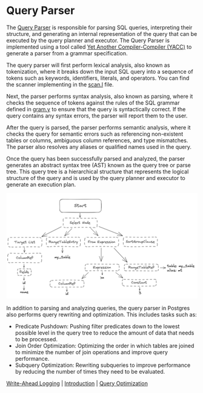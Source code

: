 # Query Parser

The [Query Parser](https://www.postgresql.org/docs/current/parser-stage.html) is responsible for parsing SQL queries, interpreting their structure, and generating an internal representation of the query that can be executed by the query planner and executor. The Query Parser is implemented using a tool called [Yet Another Compiler-Compiler (YACC)](https://en.wikipedia.org/wiki/Yacc) to generate a parser from a grammar specification.

The query parser will first perform lexical analysis, also known as tokenization, where it breaks down the input SQL query into a sequence of tokens such as keywords, identifiers, literals, and operators. You can find the scanner implementing in the [scan.l](https://github.com/postgres/postgres/blob/master/src/backend/parser/scan.l) file.

Next, the parser performs syntax analysis, also known as parsing, where it checks the sequence of tokens against the rules of the SQL grammar defined in [gram.y](https://github.com/postgres/postgres/blob/master/src/backend/parser/gram.y) to ensure that the query is syntactically correct. If the query contains any syntax errors, the parser will report them to the user.

After the query is parsed, the parser performs semantic analysis, where it checks the query for semantic errors such as referencing non-existent tables or columns, ambiguous column references, and type mismatches. The parser also resolves any aliases or qualified names used in the query.

Once the query has been successfully parsed and analyzed, the parser generates an abstract syntax tree (AST) known as the query tree or parse tree. This query tree is a hierarchical structure that represents the logical structure of the query and is used by the query planner and executor to generate an execution plan.

<p align="center">
  <img src="../image/parse_tree.png" width="750" />
</p>

In addition to parsing and analyzing queries, the query parser in Postgres also performs query rewriting and optimization. This includes tasks such as:

- Predicate Pushdown: Pushing filter predicates down to the lowest possible level in the query tree to reduce the amount of data that needs to be processed.
- Join Order Optimization: Optimizing the order in which tables are joined to minimize the number of join operations and improve query performance.
- Subquery Optimization: Rewriting subqueries to improve performance by reducing the number of times they need to be evaluated.

[Write-Ahead Logging](3_wal.md) | [Introduction](../README.md) | [Query Optimization](5_query_optimization.md)
